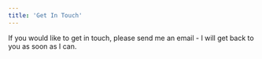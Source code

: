 ```yaml
---
title: 'Get In Touch'
---
```


If you would like to get in touch, please send me an email - I will get back to you as soon as I can.
